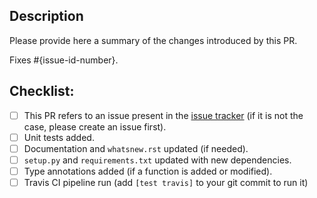 ## Description

Please provide here a summary of the changes introduced by this PR.

Fixes #{issue-id-number}.


## Checklist:

- [ ] This PR refers to an issue present in the 
[issue tracker](https://github.com/BlueBrain/BlueBrainSearch/issues) (if it is
not the case, please create an issue first).
- [ ] Unit tests added.
- [ ] Documentation and `whatsnew.rst` updated (if needed).
- [ ] `setup.py` and `requirements.txt` updated with new dependencies.
- [ ] Type annotations added (if a function is added or modified). 
- [ ] Travis CI pipeline run (add `[test travis]` to your git commit to run it)
